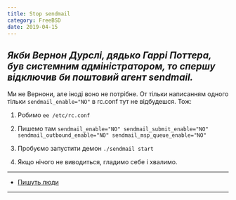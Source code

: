 ```yaml
---
title: Stop sendmail
category: FreeBSD
date: 2019-04-15
---
```


_Якби Вернон Дурслі, дядько Гаррі Поттера, був системним адміністратором, то спершу відключив би поштовий агент sendmail._
-----


Ми не Вернони, але іноді воно не потрібне.
От тільки написанням одного тільки `sendmail_enable="NO"` в rc.conf тут не відбудешся.
Тож:
1. Робимо
`ee /etc/rc.conf`

2. Пишемо там
`sendmail_enable="NO"
sendmail_submit_enable="NO"
sendmail_outbound_enable="NO"
sendmail_msp_queue_enable="NO"`

3. Пробуємо запустити демон
`./sendmail start`

4. Якщо нічого не виводиться, гладимо себе і хвалимо.

-----

* <a href="https://guruway.wordpress.com/2010/03/11/freebsd-%D0%BE%D1%82%D0%BA%D0%BB%D1%8E%D1%87%D0%B5%D0%BD%D0%B8%D0%B5-sendmail/">Пишуть люди</a>

-----


